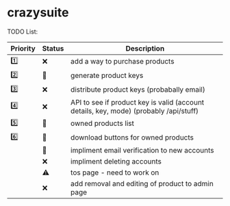 # crazysuite

TODO List:

| Priority | Status | Description |
| -------- | ------ | ----------- |
| :one:    | :x:    | add a way to purchase products
| :two:    | :construction:   | generate product keys |
| :three:  | :x:    | distribute product keys (probabally email) |
| :four:   | :x:    | API to see if product key is valid (account details, key, mode) (probably /api/stuff) |
| :five:   | :construction: | owned products list |
| :six:    | :construction: | download buttons for owned products |
|          | :construction: | impliment email verification to new accounts |
|          | :x:    | impliment deleting accounts |
|          | :warning: | tos page - need to work on |
|          | :x:    | add removal and editing of product to admin page |
